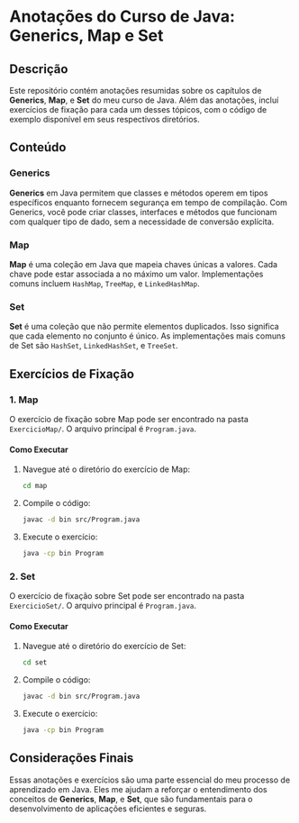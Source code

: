 # Anotações do Curso de Java: Generics, Map e Set

## Descrição
Este repositório contém anotações resumidas sobre os capítulos de **Generics**, **Map**, e **Set** do meu curso de Java. Além das anotações, incluí exercícios de fixação para cada um desses tópicos, com o código de exemplo disponível em seus respectivos diretórios.

## Conteúdo

### Generics
**Generics** em Java permitem que classes e métodos operem em tipos específicos enquanto fornecem segurança em tempo de compilação. Com Generics, você pode criar classes, interfaces e métodos que funcionam com qualquer tipo de dado, sem a necessidade de conversão explícita.

### Map
**Map** é uma coleção em Java que mapeia chaves únicas a valores. Cada chave pode estar associada a no máximo um valor. Implementações comuns incluem `HashMap`, `TreeMap`, e `LinkedHashMap`.

### Set
**Set** é uma coleção que não permite elementos duplicados. Isso significa que cada elemento no conjunto é único. As implementações mais comuns de Set são `HashSet`, `LinkedHashSet`, e `TreeSet`.

## Exercícios de Fixação

### 1. Map
O exercício de fixação sobre Map pode ser encontrado na pasta `ExercicioMap/`. O arquivo principal é `Program.java`.

#### Como Executar
1. Navegue até o diretório do exercício de Map:
   ```bash
   cd map
   ```
2. Compile o código:
   ```bash
   javac -d bin src/Program.java
   ```
3. Execute o exercício:
   ```bash
   java -cp bin Program
   ```

### 2. Set
O exercício de fixação sobre Set pode ser encontrado na pasta `ExercicioSet/`. O arquivo principal é `Program.java`.

#### Como Executar
1. Navegue até o diretório do exercício de Set:
   ```bash
   cd set
   ```
2. Compile o código:
   ```bash
   javac -d bin src/Program.java
   ```
3. Execute o exercício:
   ```bash
   java -cp bin Program
   ```

## Considerações Finais
Essas anotações e exercícios são uma parte essencial do meu processo de aprendizado em Java. Eles me ajudam a reforçar o entendimento dos conceitos de **Generics**, **Map**, e **Set**, que são fundamentais para o desenvolvimento de aplicações eficientes e seguras.
